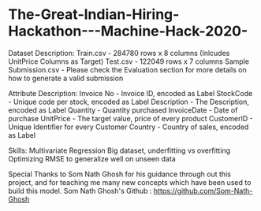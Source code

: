 # The-Great-Indian-Hiring-Hackathon---Machine-Hack-2020-
Dataset Description:
Train.csv - 284780 rows x 8 columns (Inlcudes UnitPrice Columns as Target)
Test.csv - 122049 rows x 7 columns
Sample Submission.csv - Please check the Evaluation section for more details on how to generate a valid submission
 

Attribute Description:
Invoice No - Invoice ID, encoded as Label
StockCode - Unique code per stock, encoded as Label
Description - The Description, encoded as Label
Quantity - Quantity purchased
InvoiceDate - Date of purchase
UnitPrice - The target value, price of every product
CustomerID - Unique Identifier for every Customer
Country - Country of sales, encoded as Label
 

Skills:
Multivariate Regression
Big dataset, underfitting vs overfitting
Optimizing RMSE to generalize well on unseen data

Special Thanks to Som Nath Ghosh for his guidance through out this project, and for teaching me many new concepts which have been used to build this model. 
Som Nath Ghosh's Github : https://github.com/Som-Nath-Ghosh
